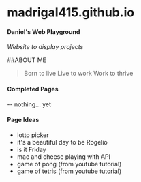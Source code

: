 # madrigal415.github.io

#### Daniel's Web Playground
_Website to display projects_

##ABOUT ME
> Born to live
> Live to work 
> Work to thrive

#### Completed Pages
-- nothing... yet

#### Page Ideas
- lotto picker
- it's a beautiful day to be Rogelio
- is it Friday
- mac and cheese playing with API
- game of pong (from youtube tutorial)
- game of tetris (from youtube tutorial)

